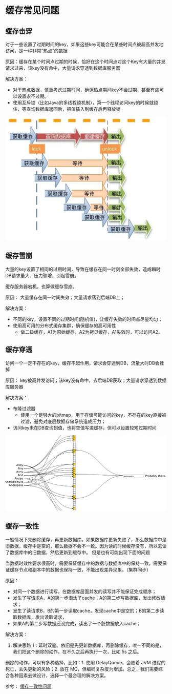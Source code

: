 # 缓存常见问题

## 缓存击穿

对于一些设置了过期时间的key，如果这些key可能会在某些时间点被超高并发地访问，是一种非常“热点”的数据

原因：缓存在某个时间点过期的时候，恰好在这个时间点对这个Key有大量的并发请求过来，该key没有命中，大量请求穿透到数据库服务器

解决方案：
- 对于热点数据，慎重考虑过期时间，确保热点期间key不会过期，甚至有些可以设置永不过期。
- 使用互斥锁（比如Java的多线程锁机制），第一个线程访问key的时候就锁住，等查询数据库返回后，把值插入到缓存后再释放锁

![redis_lock.webp](/study/imgs/redis_lock.webp)


## 缓存雪崩

大量的key设置了相同的过期时间，导致在缓存在同一时刻全部失效，造成瞬时DB请求量大、压力骤增，引起雪崩。

缓存服务器宕机，也算做缓存雪崩。

原因： 大量缓存在同一时间失效；大量请求落到后端DB上；

解决方案： 

- 不同的key，设置不同的过期时间(随机值)，让缓存失效的时间点尽量均匀；
- 使用高可用的分布式缓存集群，确保缓存的高可用性
  - 做二级缓存，A1为原始缓存，A2为拷贝缓存，A1失效时，可以访问A2。

## 缓存穿透

访问一个一定不存在的key，缓存不起作用，请求会穿透到DB，流量大时DB会挂掉

原因： key被高并发访问；该key没有命中，去后端DB获取；大量请求穿透到数据库服务器

解决方案：

- 布隆过滤器
  - 使用一个足够大的bitmap，用于存储可能访问的key，不存在的key直接被过滤，避免对底层数据存储系统造成压力；
- 访问key未在DB查询到值，也将空值写进缓存，但可以设置较短过期时间

![redis_bitmap](/study/imgs/redis_bitmap.webp)

## 缓存一致性

一般情况下先删除缓存，再更新数据库。如果数据库更新失败了，那么数据库中是旧数据，缓存中是空的，那么数据不会不一致。因为读的时候缓存没有，所以去读了数据库中的旧数据，然后更新到缓存中。 但是也有可能出现下面的问题

当数据时效性要求很高时，需要保证缓存中的数据与数据库中的保持一致，需要保证缓存节点和副本中的数据也保持一致，不能出现差异现象。（集群同步）

原因：

- 对同一个数据进行读写，在数据库层面并发的读写并不能保证完成顺序；
- 发生了写请求A，A的第一步淘汰了cache；A的第二步写数据库，发出修改请求；
- 发生了读请求B，B的第一步读取cache，发现cache中是空的；B的第二步读取数据库，发出读取请求，
- 如果A的第二步写数据还没完成，读出了一个脏数据放入cache；

解决方案：


1. 解决思路 1：延时双删。依旧是先更新数据库，再删除缓存，唯一不同的是，我们把这个删除的动作，在不久之后再执行一次，比如 5s 之后。

删除的动作，可以有多种选择，比如：1. 使用 DelayQueue，会随着 JVM 进程的死亡，丢失更新的风险；2. 放在 MQ，但编码复杂度为增加。总之，我们需要综合各种因素去做设计，选择一个最合理的解决方案。


参考：
[缓存一致性问题](https://github.com/doocs/advanced-java/blob/main/docs/high-concurrency/redis-consistence.md)



